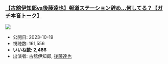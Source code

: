 ### [【古舘伊知郎vs後藤達也】報道ステーション辞め…何してる？【ガチ本音トーク】](https://www.youtube.com/watch?v=tGA8XEEkh1o)
[![](https://img.youtube.com/vi/tGA8XEEkh1o/sddefault.jpg)](https://www.youtube.com/watch?v=tGA8XEEkh1o)
-   公開日: 2023-10-19
-   視聴数: 161,556
-   **いいね数: 2,486**
-   出演者: 古舘伊知郎, [後藤達也](/rehacq_fan/people/後藤達也 "wikilink")
